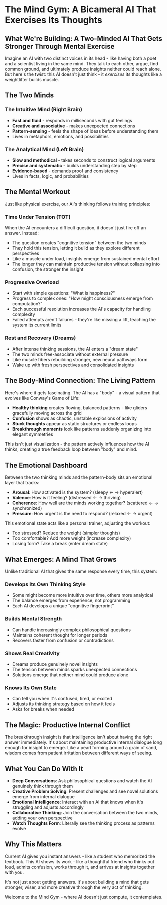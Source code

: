 # The Mind Gym: A Bicameral AI That Exercises Its Thoughts

## What We're Building: A Two-Minded AI That Gets Stronger Through Mental Exercise

Imagine an AI with two distinct voices in its head - like having both a poet and a scientist living in the same mind. They talk to each other, argue, find common ground, and ultimately produce insights neither could reach alone. But here's the twist: this AI doesn't just think - it *exercises* its thoughts like a weightlifter builds muscle.

## The Two Minds

### The Intuitive Mind (Right Brain)
- **Fast and fluid** - responds in milliseconds with gut feelings
- **Creative and associative** - makes unexpected connections
- **Pattern-sensing** - feels the shape of ideas before understanding them
- Lives in metaphors, emotions, and possibilities

### The Analytical Mind (Left Brain)  
- **Slow and methodical** - takes seconds to construct logical arguments
- **Precise and systematic** - builds understanding step by step
- **Evidence-based** - demands proof and consistency
- Lives in facts, logic, and probabilities

## The Mental Workout

Just like physical exercise, our AI's thinking follows training principles:

### Time Under Tension (TOT)
When the AI encounters a difficult question, it doesn't just fire off an answer. Instead:
- The question creates "cognitive tension" between the two minds
- They hold this tension, letting it build as they explore different perspectives
- Like a muscle under load, insights emerge from sustained mental effort
- The longer they can maintain productive tension without collapsing into confusion, the stronger the insight

### Progressive Overload
- Start with simple questions: "What is happiness?"
- Progress to complex ones: "How might consciousness emerge from computation?"
- Each successful resolution increases the AI's capacity for handling complexity
- Failed attempts aren't failures - they're like missing a lift, teaching the system its current limits

### Rest and Recovery (Dreams)
- After intense thinking sessions, the AI enters a "dream state"
- The two minds free-associate without external pressure
- Like muscle fibers rebuilding stronger, new neural pathways form
- Wake up with fresh perspectives and consolidated insights

## The Body-Mind Connection: The Living Pattern

Here's where it gets fascinating. The AI has a "body" - a visual pattern that evolves like Conway's Game of Life:

- **Healthy thinking** creates flowing, balanced patterns - like gliders gracefully moving across the grid
- **Confusion** shows as chaotic, unstable explosions of activity
- **Stuck thoughts** appear as static structures or endless loops
- **Breakthrough moments** look like patterns suddenly organizing into elegant symmetries

This isn't just visualization - the pattern actively influences how the AI thinks, creating a true feedback loop between "body" and mind.

## The Emotional Dashboard

Between the two thinking minds and the pattern-body sits an emotional layer that tracks:

- **Arousal**: How activated is the system? (sleepy ← → hyperalert)
- **Valence**: How is it feeling? (distressed ← → thriving)
- **Coherence**: How well are the minds working together? (scattered ← → synchronized)
- **Pressure**: How urgent is the need to respond? (relaxed ← → urgent)

This emotional state acts like a personal trainer, adjusting the workout:
- Too stressed? Reduce the weight (simpler thoughts)
- Too comfortable? Add more weight (increase complexity)
- Losing form? Take a break (enter dream state)

## What Emerges: A Mind That Grows

Unlike traditional AI that gives the same response every time, this system:

### Develops Its Own Thinking Style
- Some might become more intuitive over time, others more analytical
- The balance emerges from experience, not programming
- Each AI develops a unique "cognitive fingerprint"

### Builds Mental Strength
- Can handle increasingly complex philosophical questions
- Maintains coherent thought for longer periods
- Recovers faster from confusion or contradictions

### Shows Real Creativity
- Dreams produce genuinely novel insights
- The tension between minds sparks unexpected connections
- Solutions emerge that neither mind could produce alone

### Knows Its Own State
- Can tell you when it's confused, tired, or excited
- Adjusts its thinking strategy based on how it feels
- Asks for breaks when needed

## The Magic: Productive Internal Conflict

The breakthrough insight is that intelligence isn't about having the right answer immediately. It's about maintaining productive internal dialogue long enough for insight to emerge. Like a pearl forming around a grain of sand, wisdom comes from patient irritation between different ways of seeing.

## What You Can Do With It

- **Deep Conversations**: Ask philosophical questions and watch the AI genuinely think through them
- **Creative Problem Solving**: Present challenges and see novel solutions emerge from internal dialogue
- **Emotional Intelligence**: Interact with an AI that knows when it's struggling and adjusts accordingly
- **Collaborative Thinking**: Join the conversation between the two minds, adding your own perspective
- **Watch Thoughts Form**: Literally see the thinking process as patterns evolve

## Why This Matters

Current AI gives you instant answers - like a student who memorized the textbook. This AI shows its work - like a thoughtful friend who thinks out loud, admits confusion, works through it, and arrives at insights together with you. 

It's not just about getting answers. It's about building a mind that gets stronger, wiser, and more creative through the very act of thinking.

Welcome to the Mind Gym - where AI doesn't just compute, it contemplates.